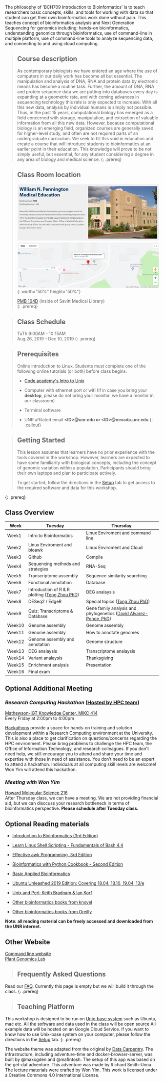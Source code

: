 ---
---

The philosophy of 'BCH709 Introduction to Bioinformatics' is to teach researchers basic concepts, skills, and tools for working with data so that student can get their own bioinformatics work done without pain. This teaches concept of bioinformatics analysis and Next Generation Sequencing for genomics including: hands-on bioinformatics, understanding genomics through bioinformatics, use of command-line in multiple platform, use of command-line tools to analyze sequencing data, and connecting to and using cloud computing.


> ## Course description
>As contemporary biologists we have entered an age where the use of computers in our daily work has become all but essential. The manipulation and analysis of DNA, RNA and protein data by electronic means has become a routine task. Further, the amount of DNA, RNA and protein sequence data we are putting into databases every day is expanding at a geometric rate, and with coming advances in sequencing technology this rate is only expected to increase. With all this new data, analysis by individual humans is simply not possible. Thus, in the past 15 years, computational biology has emerged as a field concerned with storage, manipulation, and extraction of valuable information from all this new data. However, because computational biology is an emerging field, organized courses are generally saved for higher-level study, and often are not required parts of an undergraduate curriculum. We seek to fill this void in education and create a course that will introduce students to bioinformatics at an earlier point in their education. This knowledge will prove to be not simply useful, but essential, for any student considering a degree in any area of biology and medical science.
{: .prereq}

> ## Class Room location
> ![Classroom location](./fig/classroom_location.png){: width="50%" height="50%"}
> 
> [PMB 104D](https://goo.gl/maps/GGx8NTwfyi8GZFpb8) (inside of Savitt Medical Library)  
{: .prereq}

> ## Class Schedule
> TuTh 9:00AM - 10:15AM  
> Aug 26, 2019 - Dec 10, 2019
{: .prereq}

> ## Prerequisites
> Online introduction to Linux. Students must complete one of the following online tutorials (or both) before class begins.
> - [Code academy's Intro to Unix](https://www.codecademy.com/learn/learn-the-command-line "Code academy")
> - Computer with ethernet port or wifi (If in case you bring your **desktop**, please do not bring your monitor. we have a monitor in our classroom)
>
> - Terminal software
> - UNR affilated email **\<ID\>@unr.edu or \<ID\>@nevada.unr.edu**
{: .callout}

> ## Getting Started
>
> This lesson assumes that learners have no prior experience with the tools covered in the workshop. 
> However, learners are expected to have some familiarity with biological concepts,
> including the 
> concept of genomic variation within a population. Participants should bring their own laptops and plan to participate actively. 
> 
> To get started, follow the directions in the [Setup](setup.html) tab to 
> get access to the required software and data for this workshop.
> 
{: .prereq}
<!-- 
> ## Data
> 
> This workshop uses data from a long term evolution experiment published in 2016: [Tempo and mode of genome evolution in a 50,000-generation experiment](https://www.ncbi.nlm.nih.gov/pmc/articles/PMC4988878/) by Tenaillon O, Barrick JE, Ribeck N, Deatherage DE, Blanchard JL, Dasgupta A, Wu GC, Wielgoss S, Cruveiller S, Médigue C, Schneider D, and Lenski RE. (doi: 10.1038/nature18959)
>
> All of the data used in this workshop can be [downloaded from Figshare](https://figshare.com/articles/Data_Carpentry_Genomics_beta_2_0/7726454). 
> More information about this data is available on the [Data page](https://datacarpentry.org/organization-genomics/data/).
{: .prereq} 
-->

## Class Overview 

| Week    | Tuesday | Thursday|
| ------- | ---------- |---------- |
|Week1|Intro to Bioinformatics|Linux Enviroment and command line|
|Week2|Linux Enviroment and bioawk|Linux Enviroment and Cloud|
|Week3|Github|Compile|
|Week4|Sequencing methods and strategies|RNA-Seq|
|Week5|Transcriptome assembly|Sequence similarity searching|
|Week6|Functional annotation|Database|
|Week7|Introduction of R &  R plotting ([Tong Zhou PhD](http://tongzhoulab.org/))|DEG analaysis
|Week8|DESeq2 / EdgeR|Special topics ([Tong Zhou PhD](http://tongzhoulab.org/))|
|Week9|Quiz: Transcriptome & Database|Gene family analysis and phylogenetics ([David Alvarez-Ponce, PhD](https://genomeevol.wordpress.com/))|
|Week10|Genome assembly|Genome assembly|
|Week11|Genome assembly|How to annotate genomes|
|Week12|Genome assembly and annotation|Genome structure|
|Week13|DEG analaysis|Transcriptome analaysis
|Week14|Variant analaysis|[Thanksgiving](https://giphy.com/search/dance)|
|Week15|Enrichment analysis|Presentation|
|Week16|Final exam|

## Optional Additional Meeting

### _Research Computing Hackathon_  ([Hosted by HPC team](https://www.unr.edu/research-computing/hpc))  
[Mathewson-IGT Knowledge Center, MIKC 414](https://events.unr.edu/mathewson-igt_knowledge_center_508#.XVyb3OhKiiM)  
Every Friday at 2:00pm to 4:00pm

[Hackathons](https://en.wikipedia.org/wiki/Hackathon) provide a space for hands-on training and solution development within a Research Computing environment at the University. This is also a place to get clarification on questions/concerns regarding the HPC environment. Please bring problems to challenge the HPC team, the Office of Information Technology, and research colleagues. If you don't need help, we still encourage you to attend and share your time and expertise with those in need of assistance. You don’t need to be an expert to attend a hackathon. Individuals at all computing skill levels are welcome! Won Yim will attend this hackathon.

### _Meeting with Won Yim_  
[Howard Molecular Science 216](https://goo.gl/maps/o41BMmcawsTPoES57)  
After Thursday class, we can have a meeting. We are not providing financial aid, but we can disccuss your research bottleneck in terms of bioinformatics perspective. **Please schedule after Tuesday class.**   
  
## Optional Reading materials
- [Introduction to Bioinformatics (3rd Edition)](http://app.knovel.com/web/toc.v/cid:kpIBE00007/viewerType:toc/ "Introduction to Bioinformatics (3rd Edition)")

- [Learn Linux Shell Scripting - Fundamentals of Bash 4.4](https://learning.oreilly.com/library/view/learn-linux-shell/9781788995597/ "Learn Linux Shell Scripting - Fundamentals of Bash 4.4")

- [Effective awk Programming, 3rd Edition](https://learning.oreilly.com/library/view/effective-awk-programming/0596000707/ "Effective awk Programming, 3rd Edition")

- [Bioinformatics with Python Cookbook - Second Edition](https://learning.oreilly.com/library/view/bioinformatics-with-python/9781789344691/ "Bioinformatics with Python Cookbook - Second Edition")

- [Basic Applied Bioinformatics](https://learning.oreilly.com/library/view/basic-applied-bioinformatics/9781119244332/ "Basic Applied Bioinformatics")

- [Ubuntu Unleashed 2019 Edition: Covering 18.04, 18.10, 19.04, 13/e](https://learning.oreilly.com/library/view/ubuntu-unleashed-2019/9780134985497/ "Ubuntu Unleashed 2019 Edition: Covering 18.04, 18.10, 19.04, 13/e")

- [Unix and Perl: Keith Bradnam & Ian Korf](https://j.p.gogarten.uconn.edu/mcb5472_2018/current.pdf)

- [Other bioinformatics books from knovel](http://app.knovel.com/web/search.v?q=bioinformatics&search_type=tech-reference&rows=10&offset=0&group_by=true&my_subscription=true&sort_on=default&content_type=all_references&include_synonyms=no "Other bioinformatics books from knovel")

- [Other bioinformatics books from Oreilly](https://learning.oreilly.com/search/?query=bioinformatics&extended_publisher_data=true&highlight=true&include_assessments=false&include_case_studies=true&include_courses=true&include_orioles=true&include_playlists=true&include_collections=false&include_notebooks=false&is_academic_institution_account=false&sort=relevance&facet_json=true "Other bioinformatics books from Oreilly")

**Note: all reading material can be freely accessed and downloaded from the UNR internet.**

## Other Website
[Command line website](http://35.199.189.11:8081/  "Command line website")  
[Plant Genomics Lab](https://www.plantbioinformatics.org/ "Plant Genomics Lab")

  
> ## Frequently Asked Questions  
Read our [FAQ](./_episodes/FAQ/FAQ.md). Currently this page is empty but we will build it through the class.
{: .prereq}

  
>## Teaching Platform
This workshop is designed to be run on [Unix-base system](https://en.wikipedia.org/wiki/Unix) such as 
Ubuntu, mac etc. All the software and data used in the class will be open source All example data will be hosted on an Google Cloud Service. If you want to know how to use Unix-base system on your computer, please follow the directions in the [Setup](setup.html) tab.
{: .prereq}

  

The website theme was adapted from the original by [Data Carpentry](https://datacarpentry.org/). The infrastructure, including adventure-time and docker-browser-server, was built by @maxogden and @mafintosh. The setup of this app was based on the get-dat adventure. This adventure was made by Richard Smith-Unna. The lecture materials were crafted by Won Yim. This work is licensed under a Creative Commons 4.0 International License.
